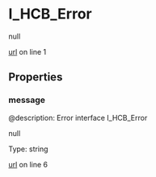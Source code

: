 # I_HCB_Error

null 

[url](https://github.com/devramsean0/hcb.js/blob/7ae7e11/src/api_schemas/error.ts#L1) on line 1  

## Properties
### message
@description: Error interface
 I_HCB_Error 

null 

Type: string  

[url](https://github.com/devramsean0/hcb.js/blob/7ae7e11/src/api_schemas/error.ts#L6) on line 6  
